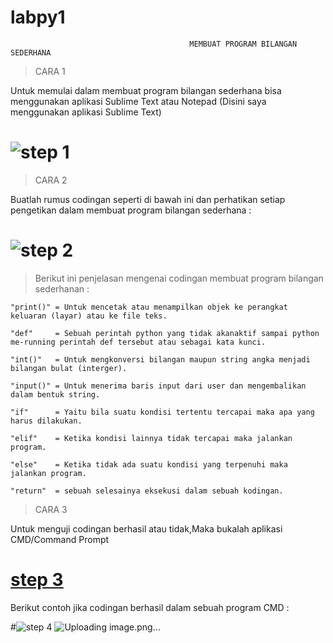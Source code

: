 # labpy1
                                            MEMBUAT PROGRAM BILANGAN SEDERHANA
>CARA 1

Untuk memulai dalam membuat program bilangan sederhana bisa menggunakan aplikasi Sublime Text atau Notepad (Disini saya menggunakan aplikasi Sublime Text)

# ![step 1](https://user-images.githubusercontent.com/46734107/52326631-f5edd980-2a1b-11e9-87ec-8dfe0a3634b0.png)

>CARA 2

Buatlah rumus codingan seperti di bawah ini dan perhatikan setiap pengetikan dalam membuat program bilangan sederhana :

# ![step 2](https://user-images.githubusercontent.com/46734107/52327122-8b3d9d80-2a1d-11e9-9ab4-0c877f8d067f.png)

  
>Berikut ini penjelasan mengenai codingan membuat program bilangan sederhanan :

```
"print()" = Untuk mencetak atau menampilkan objek ke perangkat keluaran (layar) atau ke file teks.

"def"     = Sebuah perintah python yang tidak akanaktif sampai python me-running perintah def tersebut atau sebagai kata kunci.

"int()"   = Untuk mengkonversi bilangan maupun string angka menjadi bilangan bulat (interger).

"input()" = Untuk menerima baris input dari user dan mengembalikan dalam bentuk string.

"if"      = Yaitu bila suatu kondisi tertentu tercapai maka apa yang harus dilakukan.

"elif"    = Ketika kondisi lainnya tidak tercapai maka jalankan program. 

"else"    = Ketika tidak ada suatu kondisi yang terpenuhi maka jalankan program.

"return"  = sebuah selesainya eksekusi dalam sebuah kodingan.
```

>CARA 3

Untuk menguji codingan berhasil atau tidak,Maka bukalah aplikasi CMD/Command Prompt
 
 # [step 3](https://user-images.githubusercontent.com/46734107/52329678-fbe8b800-2a25-11e9-80f0-daa814968a58.png)

Berikut contoh jika codingan berhasil dalam sebuah program CMD :

#![step 4](https://user-images.githubusercontent.com/46734107/52330243-82ea6000-2a27-11e9-8b09-2bb611742d97.png)
![Uploading image.png…]()





